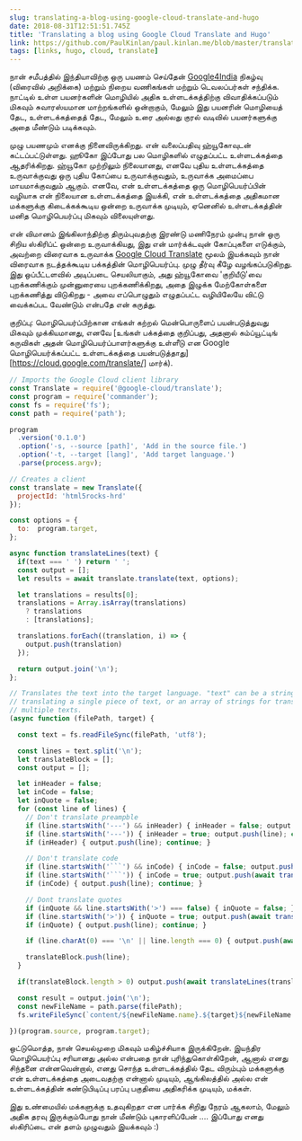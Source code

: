 ```yaml
---
slug: translating-a-blog-using-google-cloud-translate-and-hugo
date: 2018-08-31T12:51:51.745Z
title: 'Translating a blog using Google Cloud Translate and Hugo'
link: https://github.com/PaulKinlan/paul.kinlan.me/blob/master/translate.js
tags: [links, hugo, cloud, translate]
---
```

நான் சமீபத்தில் இந்தியாவிற்கு ஒரு பயணம் செய்தேன் [Google4India](https://twitter.com/hashtag/google4india) நிகழ்வு (விரைவில் அறிக்கை) மற்றும் நிறைய வணிகங்கள் மற்றும் டெவலப்பர்கள் சந்திக்க. நாட்டில் உள்ள பயனர்களின் மொழியில் அதிக உள்ளடக்கத்திற்கு விவாதிக்கப்படும் மிகவும் சுவாரஸ்யமான மாற்றங்களில் ஒன்றாகும், மேலும் இது பயனரின் மொழியைத் தேட, உள்ளடக்கத்தைத் தேட, மேலும் உரை அல்லது குரல் வடிவில் பயனர்களுக்கு அதை மீண்டும் படிக்கவும்.

முழு பயணமும் எனக்கு நினைவிருக்கிறது. என் வலைப்பதிவு ஹ்யூகோவுடன் கட்டப்பட்டுள்ளது. ஹூகோ இப்போது பல மொழிகளில் எழுதப்பட்ட உள்ளடக்கத்தை ஆதரிக்கிறது. ஹ்யூகோ முற்றிலும் நிலையானது, எனவே புதிய உள்ளடக்கத்தை உருவாக்குவது ஒரு புதிய கோப்பை உருவாக்குவதும், உருவாக்க அமைப்பை மாயமாக்குவதும் ஆகும். எனவே, என் உள்ளடக்கத்தை ஒரு மொழிபெயர்ப்பின் வழியாக என் நிலையான உள்ளடக்கத்தை இயக்கி, என் உள்ளடக்கத்தை அதிகமான மக்களுக்கு கிடைக்கக்கூடிய ஒன்றை உருவாக்க முடியும், ஏனெனில் உள்ளடக்கத்தின் மனித மொழிபெயர்ப்பு மிகவும் விலையுள்ளது.

என் விமானம் இங்கிலாந்திற்கு திரும்புவதற்கு இரண்டு மணிநேரம் முன்பு நான் ஒரு சிறிய ஸ்கிரிப்ட் ஒன்றை உருவாக்கியது, இது என் மார்க்க்டவுன் கோப்புகளை எடுக்கும், அவற்றை விரைவாக உருவாக்க [Google Cloud Translate](https://cloud.google.com/translate/) மூலம் இயக்கவும் நான் விரைவாக நடத்தக்கூடிய பக்கத்தின் மொழிபெயர்ப்பு. முழு தீர்வு கீழே வழங்கப்படுகிறது. இது ஒப்பீட்டளவில் அடிப்படை செயலியாகும், அது ஹ்யூகோவை 'குறியீடு'வை புறக்கணிக்கும் முன்னுரையை புறக்கணிக்கிறது, அதை இழுக்க மேற்கோள்களை புறக்கணித்து விடுகிறது - அவை எப்பொழுதும் எழுதப்பட்ட வழியிலேயே விட்டு வைக்கப்பட வேண்டும் என்பதே என் கருத்து.

குறிப்பு: மொழிபெயர்ப்பிற்கான எங்கள் கற்றல் மென்பொருளைப் பயன்படுத்துவது மிகவும் முக்கியமானது, எனவே [உங்கள் பக்கத்தை குறிப்பது, அதனால் கம்ப்யூட்டிங் கருவிகள் அதன் மொழிபெயர்ப்பாளர்களுக்கு உள்ளீடு என Google மொழிபெயர்க்கப்பட்ட உள்ளடக்கத்தை பயன்படுத்தாது] [https://cloud.google.com/translate/] மார்க்).




```Javascript
// Imports the Google Cloud client library
const Translate = require('@google-cloud/translate');
const program = require('commander');
const fs = require('fs');
const path = require('path');

program
  .version('0.1.0')
  .option('-s, --source [path]', 'Add in the source file.')
  .option('-t, --target [lang]', 'Add target language.')
  .parse(process.argv);

// Creates a client
const translate = new Translate({
  projectId: 'html5rocks-hrd'
});

const options = {
  to:  program.target,
};

async function translateLines(text) {
  if(text === ' ') return ' ';
  const output = [];
  let results = await translate.translate(text, options);

  let translations = results[0];
  translations = Array.isArray(translations)
    ? translations
    : [translations];

  translations.forEach((translation, i) => {
    output.push(translation)
  });

  return output.join('\n');
};

// Translates the text into the target language. "text" can be a string for
// translating a single piece of text, or an array of strings for translating
// multiple texts.
(async function (filePath, target) {

  const text = fs.readFileSync(filePath, 'utf8');

  const lines = text.split('\n');
  let translateBlock = [];
  const output = [];

  let inHeader = false;
  let inCode = false;
  let inQuote = false;
  for (const line of lines) {
    // Don't translate preampble
    if (line.startsWith('---') && inHeader) { inHeader = false; output.push(line); continue; }
    if (line.startsWith('---')) { inHeader = true; output.push(line); continue; }
    if (inHeader) { output.push(line); continue; }

    // Don't translate code
    if (line.startsWith('```') && inCode) { inCode = false; output.push(line); continue; }
    if (line.startsWith('```')) { inCode = true; output.push(await translateLines(translateBlock.join(' '))); translateBlock = []; output.push(line); continue; }
    if (inCode) { output.push(line); continue; }

    // Dont translate quotes
    if (inQuote && line.startsWith('>') === false) { inQuote = false; }
    if (line.startsWith('>')) { inQuote = true; output.push(await translateLines(translateBlock.join(' '))); translateBlock = []; output.push(line); }
    if (inQuote) { output.push(line); continue; }

    if (line.charAt(0) === '\n' || line.length === 0) { output.push(await translateLines(translateBlock.join(' '))); output.push(line); translateBlock = []; continue;} 

    translateBlock.push(line);
  }

  if(translateBlock.length > 0) output.push(await translateLines(translateBlock.join(' ')))

  const result = output.join('\n');
  const newFileName = path.parse(filePath);
  fs.writeFileSync(`content/${newFileName.name}.${target}${newFileName.ext}`, result);

})(program.source, program.target);
```
ஒட்டுமொத்த, நான் செயல்முறை மிகவும் மகிழ்ச்சியாக இருக்கிறேன். இயந்திர மொழிபெயர்ப்பு சரியானது அல்ல என்பதை நான் புரிந்துகொள்கிறேன், ஆனால் எனது சிந்தனை என்னவென்றால், எனது சொந்த உள்ளடக்கத்தில் தேட விரும்பும் மக்களுக்கு என் உள்ளடக்கத்தை அடைவதற்கு என்னால் முடியும், ஆங்கிலத்தில் அல்ல என் உள்ளடக்கத்தின் கண்டுபிடிப்பு பரப்பு பகுதியை அதிகரிக்க முடியும், மக்கள்.

இது உண்மையில் மக்களுக்கு உதவுகிறதா என பார்க்க சிறிது நேரம் ஆகலாம், மேலும் அதிக தரவு இருக்கும்போது நான் மீண்டும் புகாரளிப்பேன் .... இப்போது எனது ஸ்கிரிப்டை என் தளம் முழுவதும் இயக்கவும் :)
